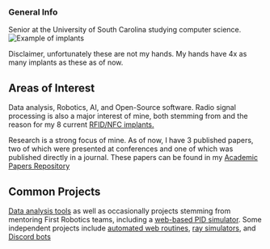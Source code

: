 ### General Info
Senior at the University of South Carolina studying computer science. ![Example of implants](https://forum.dangerousthings.com/uploads/default/optimized/1X/71f2fda977db81e2894636fdbe141f33a2193134_2_674x500.jpg)

Disclaimer, unfortunately these are not my hands. My hands have 4x as many implants as these as of now.



## Areas of Interest
Data analysis, Robotics, AI, and Open-Source software. Radio signal processing is also a major interest of mine, both stemming from and the reason for my  8 current [RFID/NFC implants.](https://www.thedailybeast.com/how-a-university-of-south-carolina-biohacker-embedded-his-college-id-in-his-hand)

Research is a strong focus of mine. As of now, I have 3 published papers, two of which were presented at conferences and one of which was published directly in a journal. These papers can be found in my [Academic Papers Repository](https://github.com/EvanBryer/Academic-Papers)

## Common Projects
[Data analysis tools](https://github.com/EvanBryer/PPM-Clustering-Improved) as well as occasionally projects stemming from mentoring First Robotics teams, including a [web-based PID simulator](https://github.com/EvanBryer/PID-Simulator). Some independent projects include [automated web routines](https://github.com/EvanBryer/Web-automate-test), [ray simulators](https://github.com/EvanBryer/RayTrace), and [Discord bots](https://github.com/EvanBryer/Discord-Hackweek)

